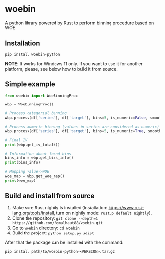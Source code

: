# woebin

A python library powered by Rust to perform binning procedure based on WOE.

## Installation

```
pip install woebin-python
```

**NOTE**: It works for Windows 11 only. If you want to use it for another platform, please, see below how to build it from source.

## Simple example

```python
from woebin import WoeBinningProc

wbp = WoeBinningProc()

# Process categorial binning
wbp.process(df['series'], df['target'], bins=5, is_numeric=False, smooth=1.0)  # series as integers, target as 0-1 or boolean

# Process numeric binning (values in series are considered as numeric)
wbp.process(df['series'], df['target'], bins=5, is_numeric=True, smooth=1.0)

# Final IV
print(wbp.get_iv_total())

# Information about found bins
bins_info = wbp.get_bins_info()
print(bins_info)

# Mapping value->WOE
woe_map = wbp.get_woe_map()
print(woe_map)
```

## Build and install from source

1. Make sure Rust nightly is installed (Installation: https://www.rust-lang.org/tools/install, turn on nightly mode: `rustup default nightly`).
2. Clone the repository: `git clone --depth=1 https://github.com/fomalhaut88/woebin.git`
3. Go to `woebin` directory: `cd woebin`
4. Build the project: `python setup.py sdist`

After that the package can be installed with the command:

```
pip install path/to/woebin-python-<VERSION>.tar.gz
```
